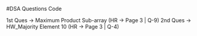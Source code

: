 #DSA Questions Code 

1st Ques -> Maximum Product Sub-array (HR -> Page 3 | Q-9)
2nd Ques -> HW_Majority Element 10 (HR -> Page 3 | Q-4)